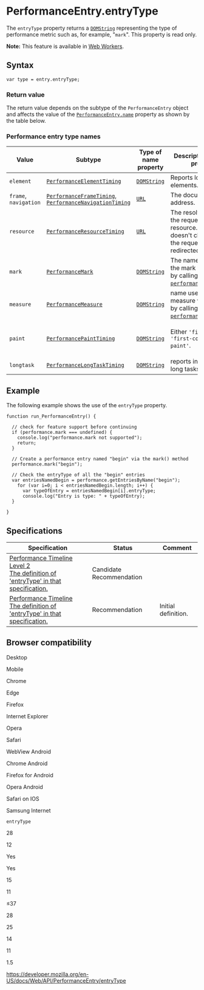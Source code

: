 # PerformanceEntry.entryType

The `entryType` property returns a [`DOMString`](../domstring) representing the type of performance metric such as, for example, "`mark`". This property is read only.

**Note:** This feature is available in [Web Workers](../web_workers_api).

## Syntax

    var type = entry.entryType;

### Return value

The return value depends on the subtype of the `PerformanceEntry` object and affects the value of the [`PerformanceEntry.name`](name) property as shown by the table below.

### Performance entry type names

<table><colgroup><col style="width: 25%" /><col style="width: 25%" /><col style="width: 25%" /><col style="width: 25%" /></colgroup><thead><tr class="header"><th>Value</th><th>Subtype</th><th>Type of name property</th><th>Description of name property</th></tr></thead><tbody><tr class="odd"><td><code>element</code></td><td><a href="../performanceelementtiming"><code>PerformanceElementTiming</code></a></td><td><a href="../domstring"><code>DOMString</code></a></td><td>Reports load time of elements.</td></tr><tr class="even"><td><code>frame</code>, <code>navigation</code></td><td><a href="../performanceframetiming"><code>PerformanceFrameTiming</code></a>, <a href="../performancenavigationtiming"><code>PerformanceNavigationTiming</code></a></td><td><a href="../url"><code>URL</code></a></td><td>The document's address.</td></tr><tr class="odd"><td><code>resource</code></td><td><a href="../performanceresourcetiming"><code>PerformanceResourceTiming</code></a></td><td><a href="../url"><code>URL</code></a></td><td>The resolved URL of the requested resource. This value doesn't change even if the request is redirected.</td></tr><tr class="even"><td><code>mark</code></td><td><a href="../performancemark"><code>PerformanceMark</code></a></td><td><a href="../domstring"><code>DOMString</code></a></td><td>The name used when the mark was created by calling <a href="../performance/mark"><code>performance.mark()</code></a>.</td></tr><tr class="odd"><td><code>measure</code></td><td><a href="../performancemeasure"><code>PerformanceMeasure</code></a></td><td><a href="../domstring"><code>DOMString</code></a></td><td>name used when the measure was created by calling <a href="../performance/measure"><code>performance.measure()</code></a>.</td></tr><tr class="even"><td><code>paint</code></td><td><a href="../performancepainttiming"><code>PerformancePaintTiming</code></a></td><td><a href="../domstring"><code>DOMString</code></a></td><td><p>Either <code>'first-paint'</code> or <code>'first-contentful-paint'</code>.</p></td></tr><tr class="odd"><td><code>longtask</code></td><td><a href="../performancelongtasktiming"><code>PerformanceLongTaskTiming</code></a></td><td><a href="../domstring"><code>DOMString</code></a></td><td>reports instances of long tasks</td></tr></tbody></table>

## Example

The following example shows the use of the `entryType` property.

    function run_PerformanceEntry() {

      // check for feature support before continuing
      if (performance.mark === undefined) {
        console.log("performance.mark not supported");
        return;
      }

      // Create a performance entry named "begin" via the mark() method
      performance.mark("begin");

      // Check the entryType of all the "begin" entries
      var entriesNamedBegin = performance.getEntriesByName("begin");
        for (var i=0; i < entriesNamedBegin.length; i++) {
          var typeOfEntry = entriesNamedBegin[i].entryType;
          console.log("Entry is type: " + typeOfEntry);
      }

    }

## Specifications

<table><thead><tr class="header"><th>Specification</th><th>Status</th><th>Comment</th></tr></thead><tbody><tr class="odd"><td><a href="https://w3c.github.io/performance-timeline/#dom-performanceentry-entrytype">Performance Timeline Level 2<br />
<span class="small">The definition of 'entryType' in that specification.</span></a></td><td><span class="spec-cr">Candidate Recommendation</span></td><td></td></tr><tr class="even"><td><a href="https://www.w3.org/TR/performance-timeline/#dom-performanceentry-entrytype">Performance Timeline<br />
<span class="small">The definition of 'entryType' in that specification.</span></a></td><td><span class="spec-rec">Recommendation</span></td><td>Initial definition.</td></tr></tbody></table>

## Browser compatibility

Desktop

Mobile

Chrome

Edge

Firefox

Internet Explorer

Opera

Safari

WebView Android

Chrome Android

Firefox for Android

Opera Android

Safari on IOS

Samsung Internet

`entryType`

28

12

Yes

Yes

15

11

≤37

28

25

14

11

1.5

<a href="https://developer.mozilla.org/en-US/docs/Web/API/PerformanceEntry/entryType" class="_attribution-link">https://developer.mozilla.org/en-US/docs/Web/API/PerformanceEntry/entryType</a>
